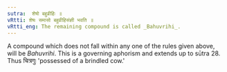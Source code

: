 ```yaml
---
sutra:  शेषो बहुव्रीहिः ॥ 
vRtti: शेषः समासो बहुव्रीहिसंज्ञी भवति ॥ 
vRtti_eng: The remaining compound is called _Bahuvrihi_.
---
```

A compound which does not fall within any one of the rules given above, will be _Bahuvrihi_. This is a governing aphorism and extends up to sūtra 28. Thus चित्रगुः 'possessed of a brindled cow.' 
